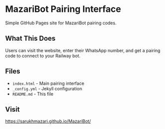 # MazariBot Pairing Interface

Simple GitHub Pages site for MazariBot pairing codes.

## What This Does

Users can visit the website, enter their WhatsApp number, and get a pairing code to connect to your Railway bot.

## Files

- `index.html` - Main pairing interface
- `_config.yml` - Jekyll configuration
- `README.md` - This file

## Visit

https://sarukhmazari.github.io/MazariBot/
